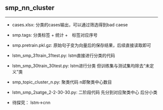 ﻿## smp_nn_cluster

---
* cases.xlsx: 分类的cases输出，可以通过筛选得到bad caese
* smp.tags: 分类标签 + 统计 +　标签对应序号
* smp.pretrain.pkl.gz: 原始句子变为向量后的保存结果，后续直接读取即可
* lstm_smp_31train_31test.py: lstm直接进行分类的代码
* lstm_smp_30train_30test.py: lstm进行分类 但训练集与测试集均除去“未定义”类
* smp_topic_cluster_n.py: 聚类代码 n即聚类中心数目
* lstm_smp_2satge_2-2-30-30.py: 二阶段代码 先分到对应聚类中心 后分小类

* 待探究： lstm->cnn 